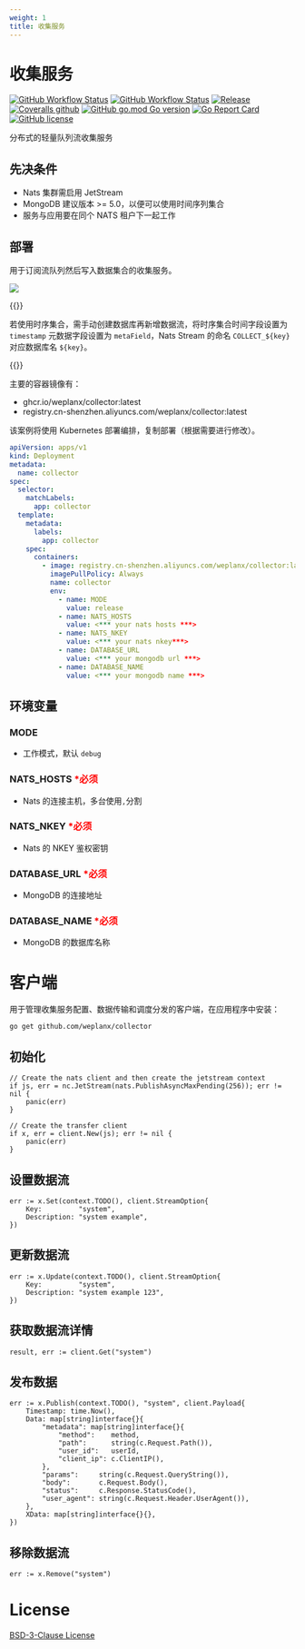 ```yaml
---
weight: 1
title: 收集服务
---
```


# 收集服务

[![GitHub Workflow Status](https://img.shields.io/github/actions/workflow/status/weplanx/collector/release.yml?label=release&style=flat-square)](https://github.com/weplanx/collector/actions/workflows/release.yml)
[![GitHub Workflow Status](https://img.shields.io/github/actions/workflow/status/weplanx/collector/testing.yml?label=testing&style=flat-square)](https://github.com/weplanx/collector/actions/workflows/testing.yml)
[![Release](https://img.shields.io/github/v/release/weplanx/collector.svg?style=flat-square&include_prereleases)](https://github.com/weplanx/collector/releases)
[![Coveralls github](https://img.shields.io/coveralls/github/weplanx/collector.svg?style=flat-square)](https://coveralls.io/github/weplanx/collector)
[![GitHub go.mod Go version](https://img.shields.io/github/go-mod/go-version/weplanx/collector?style=flat-square)](https://github.com/weplanx/collector)
[![Go Report Card](https://goreportcard.com/badge/github.com/weplanx/collector?style=flat-square)](https://goreportcard.com/report/github.com/weplanx/collector)
[![GitHub license](https://img.shields.io/github/license/weplanx/collector?style=flat-square)](https://raw.githubusercontent.com/weplanx/collector/main/LICENSE)

分布式的轻量队列流收集服务

## 先决条件

- Nats 集群需启用 JetStream 
- MongoDB 建议版本 >= 5.0，以便可以使用时间序列集合
- 服务与应用要在同个 NATS 租户下一起工作

## 部署

用于订阅流队列然后写入数据集合的收集服务。

![](/images/extend/collector.png)

{{<hint info>}}

若使用时序集合，需手动创建数据库再新增数据流，将时序集合时间字段设置为 `timestamp` 元数据字段设置为 `metaField`，Nats Stream 的命名 `COLLECT_${key}` 对应数据库名 `${key}`。

{{</hint>}}

主要的容器镜像有：

- ghcr.io/weplanx/collector:latest
- registry.cn-shenzhen.aliyuncs.com/weplanx/collector:latest

该案例将使用 Kubernetes 部署编排，复制部署（根据需要进行修改）。

```yaml
apiVersion: apps/v1
kind: Deployment
metadata:
  name: collector
spec:
  selector:
    matchLabels:
      app: collector
  template:
    metadata:
      labels:
        app: collector
    spec:
      containers:
        - image: registry.cn-shenzhen.aliyuncs.com/weplanx/collector:latest
          imagePullPolicy: Always
          name: collector
          env:
            - name: MODE
              value: release
            - name: NATS_HOSTS
              value: <*** your nats hosts ***>
            - name: NATS_NKEY
              value: <*** your nats nkey***>
            - name: DATABASE_URL
              value: <*** your mongodb url ***>
            - name: DATABASE_NAME
              value: <*** your mongodb name ***>
```

## 环境变量

### MODE

- 工作模式，默认 `debug`

### NATS_HOSTS <font color="red">*必须</font>

- Nats 的连接主机，多台使用`,`分割

### NATS_NKEY <font color="red">*必须</font>

- Nats 的 NKEY 鉴权密钥

### DATABASE_URL <font color="red">*必须</font>

- MongoDB 的连接地址

### DATABASE_NAME <font color="red">*必须</font>

- MongoDB 的数据库名称

# 客户端

用于管理收集服务配置、数据传输和调度分发的客户端，在应用程序中安装：

```shell
go get github.com/weplanx/collector
```

## 初始化

```golang
// Create the nats client and then create the jetstream context
if js, err = nc.JetStream(nats.PublishAsyncMaxPending(256)); err != nil {
    panic(err)
}

// Create the transfer client
if x, err = client.New(js); err != nil {
    panic(err)
}
```

## 设置数据流

```golang
err := x.Set(context.TODO(), client.StreamOption{
    Key:         "system",
    Description: "system example",
})
```

## 更新数据流

```golang
err := x.Update(context.TODO(), client.StreamOption{
    Key:         "system",
    Description: "system example 123",
})
```

## 获取数据流详情

```golang
result, err := client.Get("system")
```

## 发布数据

```golang
err := x.Publish(context.TODO(), "system", client.Payload{
    Timestamp: time.Now(),
    Data: map[string]interface{}{
        "metadata": map[string]interface{}{
            "method":    method,
            "path":      string(c.Request.Path()),
            "user_id":   userId,
            "client_ip": c.ClientIP(),
        },
        "params":     string(c.Request.QueryString()),
        "body":       c.Request.Body(),
        "status":     c.Response.StatusCode(),
        "user_agent": string(c.Request.Header.UserAgent()),
    },
    XData: map[string]interface{}{},
})
```

## 移除数据流

```golang
err := x.Remove("system")
```

# License

[BSD-3-Clause License](https://github.com/weplanx/collector/blob/main/LICENSE)
